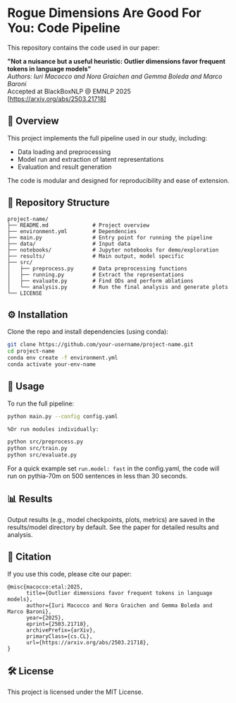# Rogue Dimensions Are Good For You: Code Pipeline

This repository contains the code used in our paper:

**"Not a nuisance but a useful heuristic: Outlier dimensions favor frequent tokens in language models"**  
*Authors: Iuri Macocco and Nora Graichen and Gemma Boleda and Marco Baroni*  
Accepted at BlackBoxNLP @ EMNLP 2025 
[https://arxiv.org/abs/2503.21718]

## 🧠 Overview

This project implements the full pipeline used in our study, including:
- Data loading and preprocessing
- Model run and extraction of latent representations
- Evaluation and result generation

The code is modular and designed for reproducibility and ease of extension.

## 📁 Repository Structure

```
project-name/
├── README.md              # Project overview
├── environment.yml        # Dependencies
├── main.py                # Entry point for running the pipeline
├── data/                  # Input data
├── notebooks/             # Jupyter notebooks for demo/exploration
├── results/               # Main output, model specific
├── src/
│   ├── preprocess.py      # Data preprocessing functions
│   ├── running.py         # Extract the representations
│   ├── evaluate.py        # Find ODs and perform ablations
│   └── analysis.py        # Run the final analysis and generate plots
└── LICENSE
```

## ⚙️ Installation

Clone the repo and install dependencies (using conda):

```bash
git clone https://github.com/your-username/project-name.git
cd project-name
conda env create -f environment.yml
conda activate your-env-name
```

## 🚀 Usage

To run the full pipeline:

```bash
python main.py --config config.yaml

%Or run modules individually:

python src/preprocess.py
python src/train.py
python src/evaluate.py
```

For a quick example set ```run.model: fast``` in the config.yaml, the code will run on pythia-70m on 500 sentences in less than 30 seconds.

## 📊 Results

Output results (e.g., model checkpoints, plots, metrics) are saved in the results/model directory by default. See the paper for detailed results and analysis.

## 📄 Citation

If you use this code, please cite our paper:
```
@misc{macocco:etal:2025,
      title={Outlier dimensions favor frequent tokens in language models}, 
      author={Iuri Macocco and Nora Graichen and Gemma Boleda and Marco Baroni},
      year={2025},
      eprint={2503.21718},
      archivePrefix={arXiv},
      primaryClass={cs.CL},
      url={https://arxiv.org/abs/2503.21718}, 
}
```
## 🛠 License

This project is licensed under the MIT License.

